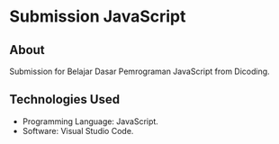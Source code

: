 # Submission JavaScript

## About

Submission for Belajar Dasar Pemrograman JavaScript from Dicoding.

## Technologies Used

- Programming Language: JavaScript.
- Software: Visual Studio Code.
